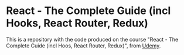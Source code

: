 # React - The Complete Guide (incl Hooks, React Router, Redux)

This is a repository with the code produced on the course "React - The Complete Cuide (incl Hoos, React Router, Redux)", from [Udemy](https://www.udemy.com/course/react-the-complete-guide-incl-redux).
